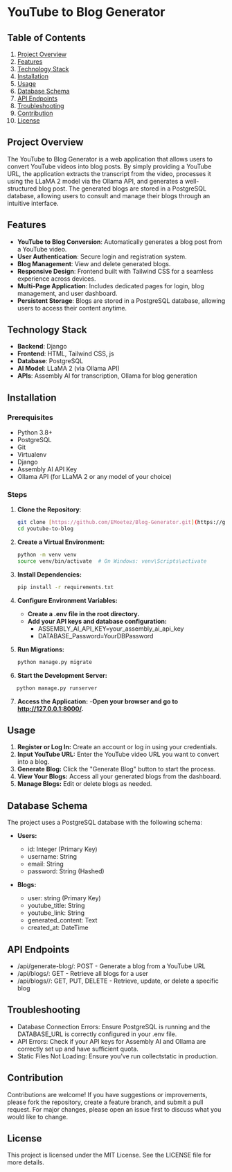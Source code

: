 # YouTube to Blog Generator

## Table of Contents

1. [Project Overview](#project-overview)
2. [Features](#features)
3. [Technology Stack](#technology-stack)
4. [Installation](#installation)
5. [Usage](#usage)
6. [Database Schema](#database-schema)
7. [API Endpoints](#api-endpoints)
8. [Troubleshooting](#troubleshooting)
9. [Contribution](#contribution)
10. [License](#license)


## Project Overview

The YouTube to Blog Generator is a web application that allows users to convert YouTube videos into blog posts. By simply providing a YouTube URL, the application extracts the transcript from the video, processes it using the LLaMA 2 model via the Ollama API, and generates a well-structured blog post. The generated blogs are stored in a PostgreSQL database, allowing users to consult and manage their blogs through an intuitive interface.

## Features

- **YouTube to Blog Conversion**: Automatically generates a blog post from a YouTube video.
- **User Authentication**: Secure login and registration system.
- **Blog Management**: View and delete generated blogs.
- **Responsive Design**: Frontend built with Tailwind CSS for a seamless experience across devices.
- **Multi-Page Application**: Includes dedicated pages for login, blog management, and user dashboard.
- **Persistent Storage**: Blogs are stored in a PostgreSQL database, allowing users to access their content anytime.

## Technology Stack

- **Backend**: Django
- **Frontend**: HTML, Tailwind CSS, js
- **Database**: PostgreSQL
- **AI Model**: LLaMA 2 (via Ollama API)
- **APIs**: Assembly AI for transcription, Ollama for blog generation

## Installation

### Prerequisites

- Python 3.8+
- PostgreSQL
- Git
- Virtualenv
- Django
- Assembly AI API Key
- Ollama API (for LLaMA 2 or any model of your choice)

### Steps

1. **Clone the Repository**:

   ```bash
   git clone [https://github.com/EMoetez/Blog-Generator.git](https://github.com/EMoetez/Blog-Generator.git)
   cd youtube-to-blog

2. **Create a Virtual Environment:**
   ```bash
   python -m venv venv
   source venv/bin/activate  # On Windows: venv\Scripts\activate
3. **Install Dependencies:**
  
   ```bash
   pip install -r requirements.txt

4. **Configure Environment Variables:**

    - **Create a .env file in the root directory.**
    - **Add your API keys and database configuration:**
       - ASSEMBLY_AI_API_KEY=your_assembly_ai_api_key
       - DATABASE_Password=YourDBPassword

5. **Run Migrations:**
   ```python
   python manage.py migrate
   ```

6. **Start the Development Server:**
  ```python
     python manage.py runserver
   ```


7. **Access the Application:**
  -**Open your browser and go to http://127.0.0.1:8000/.** 


## Usage
1. **Register or Log In:** Create an account or log in using your credentials.
2. **Input YouTube URL:** Enter the YouTube video URL you want to convert into a blog.
3. **Generate Blog:** Click the "Generate Blog" button to start the process.
4. **View Your Blogs:** Access all your generated blogs from the dashboard.
5. **Manage Blogs:** Edit or delete blogs as needed.

## Database Schema
The project uses a PostgreSQL database with the following schema:

 - **Users:**

    - id: Integer (Primary Key)
    - username: String
    - email: String
    - password: String (Hashed)
 - **Blogs:**

    - user: string (Primary Key)
    - youtube_title: String
    - youtube_link: String
    - generated_content: Text
    - created_at: DateTime
    
## API Endpoints

- /api/generate-blog/: POST - Generate a blog from a YouTube URL
- /api/blogs/: GET - Retrieve all blogs for a user
- /api/blogs/<id>/: GET, PUT, DELETE - Retrieve, update, or delete a specific blog

## Troubleshooting

- Database Connection Errors: Ensure PostgreSQL is running and the DATABASE_URL is correctly configured in your .env file.
- API Errors: Check if your API keys for Assembly AI and Ollama are correctly set up and have sufficient quota.
- Static Files Not Loading: Ensure you’ve run collectstatic in production.
  
## Contribution

Contributions are welcome! If you have suggestions or improvements, please fork the repository, create a feature branch, and submit a pull request. For major changes, please open an issue first to discuss what you would like to change.

## License

This project is licensed under the MIT License. See the LICENSE file for more details.



